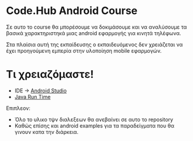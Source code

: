 # Code.Hub Android Course

Σε αυτο το course θα μπορέσουμε να δοκιμάσουμε και να αναλύσουμε τα βασικά χαρακτηριστηκά μιας android εφαρμογής για κινητά τηλέφωνα.

Στα πλαίσια αυτή της εκπαίδευσης ο εκπαιδευόμενος δεν χρειάζεται να έχει προηγούμενη εμπερία στην υλοποίηση mobile εφαρμογών.

# Τι χρειαζόμαστε!

  - IDE -> [Android Studio][androidDev]
  - [Java Run Time][javaDev]

Επιπλεον:
  - Όλο το υλικο τψν διαλεξεων θα ανεβαίνει σε αυτο το repository
  - Καθώς επίσης και android examples για τα παραδείγματα που θα γινουν κατα την διάρκεια.

   [androidDev]: <https://developer.android.com/studio>
   [javaDev]: <https://www.java.com/en/download/>